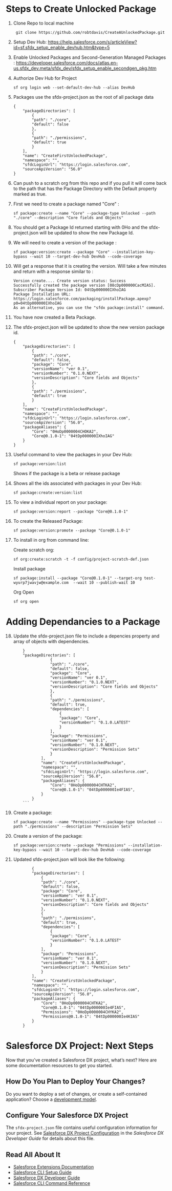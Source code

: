 
# Steps to Create Unlocked Package

1. Clone Repo to local machine
    ```
     git clone https://github.com/robtdavis/CreateAUnlockedPackage.git 
     ```
2. Setup Dev Hub: https://help.salesforce.com/s/articleView?id=sf.sfdx_setup_enable_devhub.htm&type=5

3. Enable Unlocked Packages and Second-Generation Managed Packages : https://developer.salesforce.com/docs/atlas.en-us.sfdx_dev.meta/sfdx_dev/sfdx_setup_enable_secondgen_pkg.htm

4. Authorize Dev Hub for Project
    ```
    sf org login web --set-default-dev-hub --alias DevHub
    ```
5. Packages use the sfdx-project.json as the root of all package data
    
    ```
    {
        "packageDirectories": [
            {
            "path": "./core",
            "default": false
            },
            {
            "path": "./permissions",
            "default": true
            }
        ],
        "name": "CreateFirstUnlockedPackage",
        "namespace": "",
        "sfdcLoginUrl": "https://login.salesforce.com",
        "sourceApiVersion": "56.0"
    }
    ```
6. Can push to a scratch org from this repo and if you pull it will come back to the path that has the Package Directory with the Default property marked as true.

7. First we need to create a package named "Core" :

    ```
    sf package:create --name "Core" --package-type Unlocked --path "./core" --description "Core fields and Objects" 
    ```
8. You should get a Package Id returned starting with 0Ho and the sfdx-project.json will be updated to show the new Package Id.

9. We will need to create a version of the package :

    ```
    sf package:version:create --package "Core" --installation-key-bypass --wait 10 --target-dev-hub DevHub --code-coverage
    ````
10. Will get a response that it is creating the version. Will take a few minutes and return with a response similar to :

    ```
    Version create.... Create version status: Success
    Successfully created the package version [08cDp000000CacMIAS]. Subscriber Package Version Id: 04tDp000000IXhoIAG     
    Package Installation URL: https://login.salesforce.com/packaging/installPackage.apexp?p0=04tDp000000IXhoIAG
    As an alternative, you can use the "sfdx package:install" command.
    ```
11. You have now created a Beta Package.

12. The sfdx-project.json will be updated to show the new version package id.
    ```
    {
        "packageDirectories": [
            {
            "path": "./core",
            "default": false,
            "package": "Core",
            "versionName": "ver 0.1",
            "versionNumber": "0.1.0.NEXT",
            "versionDescription": "Core fields and Objects"
            },
            {
            "path": "./permissions",
            "default": true
            }
        ],
        "name": "CreateFirstUnlockedPackage",
        "namespace": "",
        "sfdcLoginUrl": "https://login.salesforce.com",
        "sourceApiVersion": "56.0",
        "packageAliases": {
            "Core": "0HoDp0000004CHOKA2",
            "Core@0.1.0-1": "04tDp000000IXhoIAG"
        }
    }
    ```
13. Useful command to view the packages in your Dev Hub:
    ```
    sf package:version:list
    ```
    Shows if the package is a beta or release package

14. Shows all the ids associated with packages in your Dev Hub:
    ```
    sf package:create:version:list
    ```
16. To view a individual report on your package:
    ```
    sf package:version:report --package "Core@0.1.0-1"
    ```
16. To create the Released Package:
    ```
    sf package:version:promote --package "Core@0.1.0-1"
    ```

17. To install in org from command line:

    Create scratch org:
    ```
    sf org:create:scratch -t -f config/project-scratch-def.json

    ```
    Install package
    ```
    sf package:install --package "Core@0.1.0-1" --target-org test-wyurp7jwavjw@example.com  --wait 10 --publish-wait 10

    ```
    Org Open
    ```
    sf org open

    ```

# Adding Dependancies to a Package

18. Update the sfdx-project.json file to include a depencies property and array of objects with dependencies.
    ```
        }
        "packageDirectories": [
                    {
                    "path": "./core",
                    "default": false,
                    "package": "Core",
                    "versionName": "ver 0.1",
                    "versionNumber": "0.1.0.NEXT",
                    "versionDescription": "Core fields and Objects"
                    },
                    {
                    "path": "./permissions",
                    "default": true,
                    "dependencies": [
                        {
                        "package": "Core",
                        "versionNumber": "0.1.0.LATEST"
                        }
                    ],
                    "package": "Permissions",
                    "versionName": "ver 0.1",
                    "versionNumber": "0.1.0.NEXT",
                    "versionDescription": "Permission Sets"
                    }
                ],
                "name": "CreateFirstUnlockedPackage",
                "namespace": "",
                "sfdcLoginUrl": "https://login.salesforce.com",
                "sourceApiVersion": "56.0",
                "packageAliases": {
                    "Core": "0HoDp0000004CHTKA2",
                    "Core@0.1.0-1": "04tDp000000Ie4FIAS",
                }
            }
        ```

19. Create a package:
    ```
    sf package:create --name "Permissions" --package-type Unlocked --path "./permissions" --description "Permission Sets"
    ```

20. Create a version of the package:
    ```
    sf package:version:create --package "Permissions" --installation-key-bypass --wait 10 --target-dev-hub DevHub --code-coverage
    ```
21. Updated sfdx-project.json will look like the following:

    ```
            {
            "packageDirectories": [
                {
                "path": "./core",
                "default": false,
                "package": "Core",
                "versionName": "ver 0.1",
                "versionNumber": "0.1.0.NEXT",
                "versionDescription": "Core fields and Objects"
                },
                {
                "path": "./permissions",
                "default": true,
                "dependencies": [
                    {
                    "package": "Core",
                    "versionNumber": "0.1.0.LATEST"
                    }
                ],
                "package": "Permissions",
                "versionName": "ver 0.1",
                "versionNumber": "0.1.0.NEXT",
                "versionDescription": "Permission Sets"
                }
            ],
            "name": "CreateFirstUnlockedPackage",
            "namespace": "",
            "sfdcLoginUrl": "https://login.salesforce.com",
            "sourceApiVersion": "56.0",
            "packageAliases": {
                "Core": "0HoDp0000004CHTKA2",
                "Core@0.1.0-1": "04tDp000000Ie4FIAS",
                "Permissions": "0HoDp0000004CHYKA2",
                "Permissions@0.1.0-1": "04tDp000000Ie4KIAS"
            }
        }
    ```

# Salesforce DX Project: Next Steps

Now that you’ve created a Salesforce DX project, what’s next? Here are some documentation resources to get you started.

## How Do You Plan to Deploy Your Changes?

Do you want to deploy a set of changes, or create a self-contained application? Choose a [development model](https://developer.salesforce.com/tools/vscode/en/user-guide/development-models).

## Configure Your Salesforce DX Project

The `sfdx-project.json` file contains useful configuration information for your project. See [Salesforce DX Project Configuration](https://developer.salesforce.com/docs/atlas.en-us.sfdx_dev.meta/sfdx_dev/sfdx_dev_ws_config.htm) in the _Salesforce DX Developer Guide_ for details about this file.

## Read All About It

- [Salesforce Extensions Documentation](https://developer.salesforce.com/tools/vscode/)
- [Salesforce CLI Setup Guide](https://developer.salesforce.com/docs/atlas.en-us.sfdx_setup.meta/sfdx_setup/sfdx_setup_intro.htm)
- [Salesforce DX Developer Guide](https://developer.salesforce.com/docs/atlas.en-us.sfdx_dev.meta/sfdx_dev/sfdx_dev_intro.htm)
- [Salesforce CLI Command Reference](https://developer.salesforce.com/docs/atlas.en-us.sfdx_cli_reference.meta/sfdx_cli_reference/cli_reference.htm)
